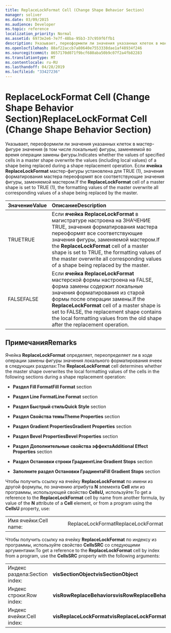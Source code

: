 ```yaml
---
title: ReplaceLockFormat Cell (Change Shape Behavior Section)
manager: soliver
ms.date: 03/09/2015
ms.audience: Developer
ms.topic: reference
localization_priority: Normal
ms.assetid: 6973e2e6-7e7f-48ba-95b3-37c959f6ffb1
description: Указывает, переоформили ли значения указанных клеток в мастер-фигуре значения (в том числе локальные) фигуры, заменяемой во время операции замены фигуры. Если ячейка ReplaceLockFormat мастер-фигуры установлена для TRUE (1), значения форматирования мастера переоформят все соответствующие значения фигуры, заменяемой мастером.
ms.openlocfilehash: 88af22accb7a80640e7553338dae1af48934f246
ms.sourcegitcommit: 8657170d071f9bcf680aba50b9c07f2a4fb82283
ms.translationtype: MT
ms.contentlocale: ru-RU
ms.lasthandoff: 04/28/2019
ms.locfileid: "33427236"
---
```

# <a name="replacelockformat-cell-change-shape-behavior-section"></a><span data-ttu-id="0e950-104">ReplaceLockFormat Cell (Change Shape Behavior Section)</span><span class="sxs-lookup"><span data-stu-id="0e950-104">ReplaceLockFormat Cell (Change Shape Behavior Section)</span></span>

<span data-ttu-id="0e950-105">Указывает, переоформили ли значения указанных клеток в мастер-фигуре значения (в том числе локальные) фигуры, заменяемой во время операции замены фигуры.</span><span class="sxs-lookup"><span data-stu-id="0e950-105">Indicates whether the values of specified cells in a master shape overwrite the values (including local values) of a shape being replaced during a shape replacement operation.</span></span> <span data-ttu-id="0e950-106">Если **ячейка ReplaceLockFormat** мастер-фигуры установлена для TRUE (1), значения форматирования мастера переоформят все соответствующие значения фигуры, заменяемой мастером.</span><span class="sxs-lookup"><span data-stu-id="0e950-106">If the **ReplaceLockFormat** cell of a master shape is set to TRUE (1), the formatting values of the master overwrite all corresponding values of a shape being replaced by the master.</span></span> 
  
|<span data-ttu-id="0e950-107">**Значение**</span><span class="sxs-lookup"><span data-stu-id="0e950-107">**Value**</span></span>|<span data-ttu-id="0e950-108">**Описание**</span><span class="sxs-lookup"><span data-stu-id="0e950-108">**Description**</span></span>|
|:-----|:-----|
|<span data-ttu-id="0e950-109">TRUE</span><span class="sxs-lookup"><span data-stu-id="0e950-109">TRUE</span></span>  <br/> |<span data-ttu-id="0e950-110">Если **ячейка ReplaceLockFormat** в магистратуре настроена на ЗНАЧЕНИЕ TRUE, значения форматирования мастера переоформят все соответствующие значения фигуры, заменяемой мастером.</span><span class="sxs-lookup"><span data-stu-id="0e950-110">If the **ReplaceLockFormat** cell of a master shape is set to TRUE, the formatting values of the master overwrite all corresponding values of a shape being replaced by the master.</span></span>  <br/> |
|<span data-ttu-id="0e950-111">FALSE</span><span class="sxs-lookup"><span data-stu-id="0e950-111">FALSE</span></span>  <br/> |<span data-ttu-id="0e950-112">Если **ячейка ReplaceLockFormat** мастерской формы настроена на FALSE, форма замены содержит локальные значения форматирования из старой формы после операции замены.</span><span class="sxs-lookup"><span data-stu-id="0e950-112">If the **ReplaceLockFormat** cell of a master shape is set to FALSE, the replacement shape contains the local formatting values from the old shape after the replacement operation.</span></span>  <br/> |
   
## <a name="remarks"></a><span data-ttu-id="0e950-113">Примечания</span><span class="sxs-lookup"><span data-stu-id="0e950-113">Remarks</span></span>

<span data-ttu-id="0e950-114">Ячейка **ReplaceLockFormat** определяет, переопределяет ли в ходе операции замены фигуры значения локального форматирования ячеек в следующих разделах:</span><span class="sxs-lookup"><span data-stu-id="0e950-114">The **ReplaceLockFormat** cell determines whether the master shape overwrites the local formatting values of the cells in the following sections during a shape replacement operation:</span></span> 
  
- <span data-ttu-id="0e950-115">**Раздел Fill Format**</span><span class="sxs-lookup"><span data-stu-id="0e950-115">**Fill Format** section</span></span> 
    
- <span data-ttu-id="0e950-116">**Раздел Line Format**</span><span class="sxs-lookup"><span data-stu-id="0e950-116">**Line Format** section</span></span> 
    
- <span data-ttu-id="0e950-117">**Раздел Быстрый стиль**</span><span class="sxs-lookup"><span data-stu-id="0e950-117">**Quick Style** section</span></span> 
    
- <span data-ttu-id="0e950-118">**Раздел Свойства темы**</span><span class="sxs-lookup"><span data-stu-id="0e950-118">**Theme Properties** section</span></span> 
    
- <span data-ttu-id="0e950-119">**Раздел Gradient Properties**</span><span class="sxs-lookup"><span data-stu-id="0e950-119">**Gradient Properties** section</span></span> 
    
- <span data-ttu-id="0e950-120">**Раздел Bevel Properties**</span><span class="sxs-lookup"><span data-stu-id="0e950-120">**Bevel Properties** section</span></span> 
    
- <span data-ttu-id="0e950-121">**Раздел Дополнительные свойства эффекта**</span><span class="sxs-lookup"><span data-stu-id="0e950-121">**Additional Effect Properties** section</span></span> 
    
- <span data-ttu-id="0e950-122">**Раздел Остановки строки Градиент**</span><span class="sxs-lookup"><span data-stu-id="0e950-122">**Line Gradient Stops** section</span></span> 
    
- <span data-ttu-id="0e950-123">**Заполните раздел Остановки Градиента**</span><span class="sxs-lookup"><span data-stu-id="0e950-123">**Fill Gradient Stops** section</span></span> 
    
<span data-ttu-id="0e950-124">Чтобы получить ссылку на ячейку **ReplaceLockFormat** по имени из другой формулы, по значению атрибута **N** элемента **Cell** или из программы, использующей свойство **CellsU,** используйте:</span><span class="sxs-lookup"><span data-stu-id="0e950-124">To get a reference to the **ReplaceLockFormat** cell by name from another formula, by value of the **N** attribute of a **Cell** element, or from a program using the **CellsU** property, use:</span></span> 
  
|||
|:-----|:-----|
| <span data-ttu-id="0e950-125">Имя ячейки:</span><span class="sxs-lookup"><span data-stu-id="0e950-125">Cell name:</span></span>  <br/> | <span data-ttu-id="0e950-126">ReplaceLockFormat</span><span class="sxs-lookup"><span data-stu-id="0e950-126">ReplaceLockFormat</span></span>  <br/> |
   
<span data-ttu-id="0e950-127">Чтобы получить ссылку на ячейку **ReplaceLockFormat** по индексу из программы, используйте свойство **CellsSRC** со следующими аргументами:</span><span class="sxs-lookup"><span data-stu-id="0e950-127">To get a reference to the **ReplaceLockFormat** cell by index from a program, use the **CellsSRC** property with the following arguments:</span></span> 
  
|||
|:-----|:-----|
| <span data-ttu-id="0e950-128">Индекс раздела:</span><span class="sxs-lookup"><span data-stu-id="0e950-128">Section index:</span></span>  <br/> |<span data-ttu-id="0e950-129">**visSectionObject**</span><span class="sxs-lookup"><span data-stu-id="0e950-129">**visSectionObject**</span></span> <br/> |
| <span data-ttu-id="0e950-130">Индекс строки:</span><span class="sxs-lookup"><span data-stu-id="0e950-130">Row index:</span></span>  <br/> |<span data-ttu-id="0e950-131">**visRowReplaceBehaviors**</span><span class="sxs-lookup"><span data-stu-id="0e950-131">**visRowReplaceBehaviors**</span></span> <br/> |
| <span data-ttu-id="0e950-132">Индекс ячейки:</span><span class="sxs-lookup"><span data-stu-id="0e950-132">Cell index:</span></span>  <br/> |<span data-ttu-id="0e950-133">**visReplaceLockFormat**</span><span class="sxs-lookup"><span data-stu-id="0e950-133">**visReplaceLockFormat**</span></span> <br/> |
   

